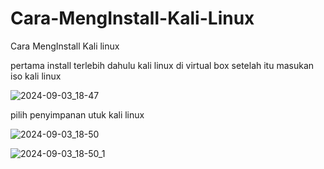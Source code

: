 # Cara-MengInstall-Kali-Linux
Cara MengInstall Kali linux 



pertama install terlebih dahulu kali linux di virtual box
setelah itu masukan iso  kali linux 


![2024-09-03_18-47](https://github.com/user-attachments/assets/3fd87df0-45e3-4184-b0a6-b28df3fe8efe)


pilih penyimpanan utuk kali linux


![2024-09-03_18-50](https://github.com/user-attachments/assets/4ee2a5ca-f628-4a6e-843f-7560b3e5f03a)


![2024-09-03_18-50_1](https://github.com/user-attachments/assets/8dc2945f-2ec1-4615-a9d5-a619bd61fd68)

